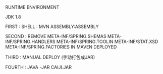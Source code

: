 RUNTIME ENVIRONMENT 

JDK 1.8


FIRST : SHELL : MVN ASSEMBLY:ASSEMBLY

SECOND : REMOVE 
        META-INF/SPRING.SHEMAS 
        META-INF/SPRING.HANDLERS 
        META-INF/SPRING.TOOLIN
        META-INF/STAT.XSD
        META-INF/SPRING.FACTORIES
        IN MAVEN DEPLOYED 


THIRD : MANUAL DEPLOY (手动打包成JAR)

FOURTH : JAVA -JAR CAIJI.JAR